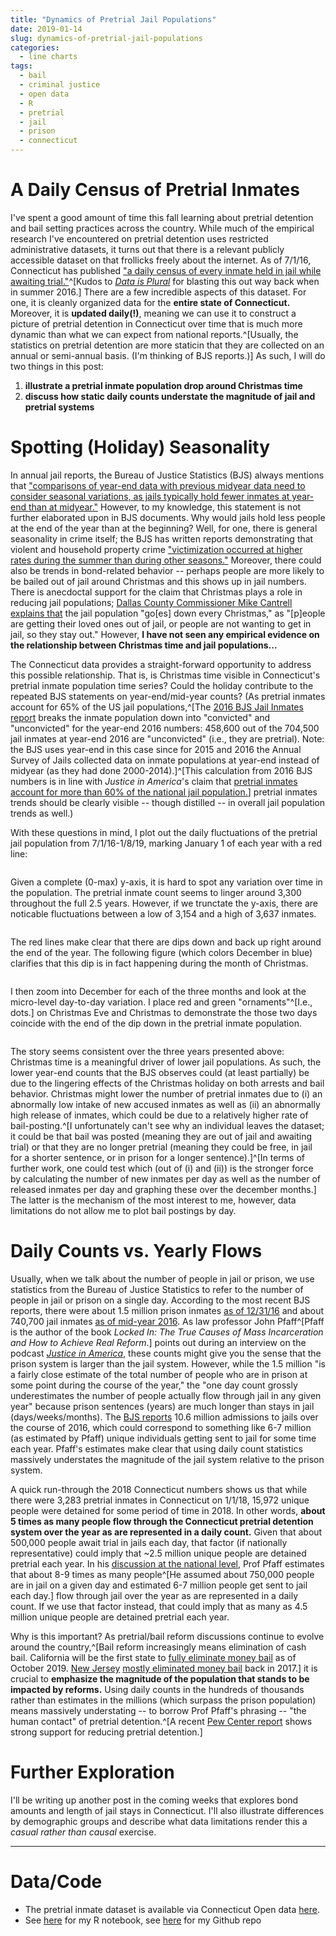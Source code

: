 ```yaml
---
title: "Dynamics of Pretrial Jail Populations"
date: 2019-01-14
slug: dynamics-of-pretrial-jail-populations
categories:
  - line charts
tags:
  - bail
  - criminal justice
  - open data
  - R
  - pretrial
  - jail
  - prison
  - connecticut
---
```


# A Daily Census of Pretrial Inmates

I've spent a good amount of time this fall learning about pretrial detention and bail setting practices across the country. While much of the empirical research I've encountered on pretrial detention uses restricted administrative datasets, it turns out that there is a relevant publicly accessible dataset on that frollicks freely about the internet. As of 7/1/16, Connecticut has published ["a daily census of every inmate held in jail while awaiting trial."](https://data.ct.gov/Public-Safety/Accused-Pre-Trial-Inmates-in-Correctional-Faciltie/b674-jy6w)^[Kudos to [*Data is Plural*](https://tinyletter.com/data-is-plural) for blasting this out way back when in summer 2016.] There are a few incredible aspects of this dataset. For one, it is cleanly organized data for the **entire state of Connecticut.** Moreover, it is **updated daily(!)**, meaning we can use it to construct a picture of pretrial detention in Connecticut over time that is much more dynamic than what we can expect from national reports.^[Usually, the statistics on pretrial detention are more staticin that they are collected on an annual or semi-annual basis. (I'm thinking of BJS reports.)] As such, I will do two things in this post:

1. **illustrate a pretrial inmate population drop around Christmas time**
2. **discuss how static daily counts understate the magnitude of jail and pretrial systems**

# Spotting (Holiday) Seasonality

In annual jail reports, the Bureau of Justice Statistics (BJS) always mentions that ["comparisons of year-end data with previous midyear data need to consider seasonal variations, as jails typically hold fewer inmates at year-end than at midyear."](https://www.bjs.gov/content/pub/pdf/ji16.pdf) However, to my knowledge, this statement is not further elaborated upon in BJS documents. Why would jails hold less people at the end of the year than at the beginning? Well, for one, there is general seasonality in crime itself; the BJS has written reports demonstrating that violent and household property crime ["victimization occurred at higher rates during the summer than during other seasons."](https://www.bjs.gov/content/pub/pdf/spcvt.pdf) Moreover, there could also be trends in bond-related behavior -- perhaps people are more likely to be bailed out of jail around Christmas and this shows up in jail numbers. There is anecdoctal support for the claim that Christmas plays a role in reducing jail populations; [Dallas County Commissioner Mike Cantrell explains that](https://www.dallasnews.com/news/dallas-county/2017/12/23/dallas-county-jail-population-dips-historic-lowand-officials-disagree) the jail population "go[es] down every Christmas," as "[p]eople are getting their loved ones out of jail, or people are not wanting to get in jail, so they stay out." However, **I have not seen any empirical evidence on the relationship between Christmas time and jail populations...**

The Connecticut data provides a straight-forward opportunity to address this possible relationship.  That is, is Christmas time visible in Connecticut's pretrial inmate population time series? Could the holiday contribute to the repeated BJS statements on year-end/mid-year counts? (As pretrial inmates account for 65% of the US jail populations,^[The [2016 BJS Jail Inmates report](https://www.bjs.gov/content/pub/pdf/ji16.pdf) breaks the inmate population down into "convicted" and "unconvicted" for the year-end 2016 numbers: 458,600 out of the 704,500 jail inmates at year-end 2016 are "unconvicted" (i.e., they are pretrial). Note: the BJS uses year-end in this case since for 2015 and 2016 the Annual Survey of Jails collected data on inmate populations at year-end instead of midyear (as they had done 2000-2014).]^[This calculation from 2016 BJS numbers is in line with *Justice in America*'s claim that [pretrial inmates account for more than 60% of the national jail population.](https://theappeal.org/justice-in-america-episode-1-justice-for-the-rich-money-bail/)] pretrial inmates trends should be clearly visible -- though distilled -- in overall jail population trends as well.)

With these questions in mind, I plot out the daily fluctuations of the pretrial jail population from 7/1/16-1/8/19, marking January 1 of each year with a red line: 

<figure>
<center>
    <img src="/post/ct-holiday_files/time-pop0.png" alt=""/>
    </center>
</figure>

Given a complete (0-max) y-axis, it is hard to spot any variation over time in the population. The pretrial inmate count seems to linger around 3,300 throughout the full 2.5 years. However, if we trunctate the y-axis, there are noticable fluctuations between a low of 3,154 and a high of 3,637 inmates.

<figure>
<center>
    <img src="/post/ct-holiday_files/time-pop.png" alt=""/>
    </center>
</figure>

The red lines make clear that there are dips down and back up right around the end of the year. The following figure (which colors December in blue) clarifies that this dip is in fact happening during the month of Christmas.

<figure>
<center>
    <img src="/post/ct-holiday_files/time-pop-dec.png" alt=""/>
    </center>
</figure>

I then zoom into December for each of the three months and look at the micro-level day-to-day variation. I place red and green "ornaments"^[I.e., dots.] on Christmas Eve and Christmas to demonstrate the those two days coincide with the end of the dip down in the pretrial inmate population.

<figure>
<center>
    <img src="/post/ct-holiday_files/time-pop-xmas.png" alt=""/>
    </center>
</figure>

The story seems consistent over the three years presented above: Christmas time is a meaningful driver of lower jail populations. As such, the lower year-end counts that the BJS observes could (at least partially) be due to the lingering effects of the Christmas holiday on both arrests and bail behavior. Christmas might lower the number of pretrial inmates due to (i) an abnormally low intake of new accused inmates as well as (ii) an abnormally high release of inmates, which could be due to a relatively higher rate of bail-posting.^[I unfortunately can't see why an individual leaves the dataset; it could be that bail was posted (meaning they are out of jail and awaiting trial) or that they are no longer pretrial (meaning they could be free, in jail for a shorter sentence, or in prison for a longer sentence).]^[In terms of further work, one could test which (out of (i) and (ii)) is the stronger force by calculating the number of new inmates per day as well as the number of released inmates per day and graphing these over the december months.] The latter is the mechanism of the most interest to me, however, data limitations do not allow me to plot bail postings by day. 

# Daily Counts vs. Yearly Flows

Usually, when we talk about the number of people in jail or prison, we use statistics from the Bureau of Justice Statistics to refer to the number of people in jail or prison on a single day. According to the most recent BJS reports, there were about 1.5 million prison inmates [as of 12/31/16](https://www.bjs.gov/content/pub/pdf/p16.pdf) and about 740,700 jail inmates [as of mid-year 2016](https://www.bjs.gov/content/pub/pdf/ji16.pdf). As law professor John Pfaff^[Pfaff is the author of the book *Locked In: The True Causes of Mass Incarceration and How to Achieve Real Reform*.] points out during an interview on the podcast [*Justice in America*](https://theappeal.org/justice-in-america-episode-3-who-built-mass-incarceration-prosecutors/), these counts might give you the sense that the prison system is larger than the jail system. However, while the 1.5 million "is a fairly close estimate of the total number of people who are in prison at some point during the course of the year," the "one day count grossly underestimates the number of people actually flow through jail in any given year" because prison sentences (years) are much longer than stays in jail (days/weeks/months). The [BJS reports](https://www.bjs.gov/content/pub/pdf/ji16.pdf) 10.6 million admissions to jails over the course of 2016, which could correspond to something like 6-7 million (as estimated by Pfaff) unique individuals getting sent to jail for some time each year. Pfaff's estimates make clear that using daily count statistics massively understates the magnitude of the jail system relative to the prison system.

A quick run-through the 2018 Connecticut numbers shows us that while there were 3,283 pretrial inmates in Connecticut on 1/1/18, 15,972 unique people were detained for some period of time in 2018. In other words, **about 5 times as many people flow through the Connecticut pretrial detention system over the year as are represented in a daily count.** Given that about 500,000 people await trial in jails each day, that factor (if nationally representative) could imply that ~2.5 million unique people are detained pretrial each year. In his [discussion at the national level](https://theappeal.org/justice-in-america-episode-3-who-built-mass-incarceration-prosecutors/), Prof Pfaff estimates that about 8-9 times as many people^[He assumed about 750,000 people are in jail on a given day and estimated 6-7 million people get sent to jail each day.] flow through jail over the year as are represented in a daily count. If we use that factor instead, that could imply that as many as 4.5 million unique people are detained pretrial each year.

Why is this important? As pretrial/bail reform discussions continue to evolve around the country,^[Bail reform increasingly means elimination of cash bail. California will be the first state to [fully eliminate money bail](https://www.sacbee.com/news/politics-government/capitol-alert/article217461380.html) as of October 2019. [New Jersey](https://www.npr.org/sections/money/2018/08/29/643072388/episode-783-new-jersey-bails-out) [mostly eliminated money bail](https://www.nytimes.com/2017/02/06/nyregion/new-jersey-bail-system.html) back in 2017.] it is crucial to **emphasize the magnitude of the population that stands to be impacted by reforms.** Using daily counts in the hundreds of thousands rather than estimates in the millions (which surpass the prison population) means massively understating -- to borrow Prof Pfaff's phrasing -- "the human contact" of pretrial detention.^[A recent [Pew Center report](https://www.pewtrusts.org/en/research-and-analysis/issue-briefs/2018/11/americans-favor-expanded-pretrial-release-limited-use-of-jail) shows strong support for reducing pretrial detention.] 

# Further Exploration

I'll be writing up another post in the coming weeks that explores bond amounts and length of jail stays in Connecticut. I'll also illustrate differences by demographic groups and describe what data limitations render this a *casual rather than causal* exercise.

---

# Data/Code

- The pretrial inmate dataset is available via Connecticut Open data [here](https://data.ct.gov/Public-Safety/Accused-Pre-Trial-Inmates-in-Correctional-Faciliti/b674-jy6w).
- See [here](http://rpubs.com/apalbright/ct-pretrial) for my R notebook, see [here](https://github.com/apalbright/ct_pretrial1) for my Github repo 
